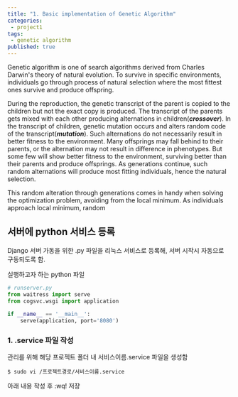 ```yaml
---
title: "1. Basic implementation of Genetic Algorithm"
categories:
 - project1
tags:
 - genetic algorithm
published: true
---
```


Genetic algorithm is one of search algorithms derived from Charles Darwin's theory of natural evolution. To survive in specific environments, individuals go through process of natural selection where the most fittest ones survive and produce offspring.

During the reproduction, the genetic transcript of the parent is copied to the children but not the exact copy is produced. The transcript of the parents gets mixed with each other producing alternations in children(***crossover***). In the transcript of children, genetic mutation occurs and alters random code of the transcript(***mutation***). Such alternations do not necessarily result in better fitness to the environment. Many offsprings may fall behind to their parents, or the alternation may not result in difference in phenotypes. But some few will show better fitness to the environment, surviving better than their parents and produce offsprings. As generations continue, such random alternations will produce most fitting individuals, hence the natural selection.

This random alteration through generations comes in handy when solving the optimization problem, avoiding from the local minimum. As individuals approach local minimum, random 


## 서버에 python 서비스 등록
Django 서버 가동을 위한 .py 파일을 리눅스 서비스로 등록해, 서버 시작시 자동으로 구동되도록 함.

실행하고자 하는 python 파일
```python
# runserver.py
from waitress import serve  
from cogsvc.wsgi import application  
  
if __name__ == '__main__':  
    serve(application, port='8080')
```
### 1. .service 파일 작성
관리를 위해 해당 프로젝트 폴더 내 서비스이름.service 파일을 생성함
```
$ sudo vi /프로젝트경로/서비스이름.service
``` 

아래 내용 작성 후 :wq! 저장

<!--stackedit_data:
eyJoaXN0b3J5IjpbMTYwNjkzNTcyNywtMTgyNDg3ODM3MywzOD
g1NTQwOTYsMTIyMTE5NDkxNywxNTE0MzY3MDIsLTcyNDI2NzA3
LDE0NDM0NTk4ODVdfQ==
-->